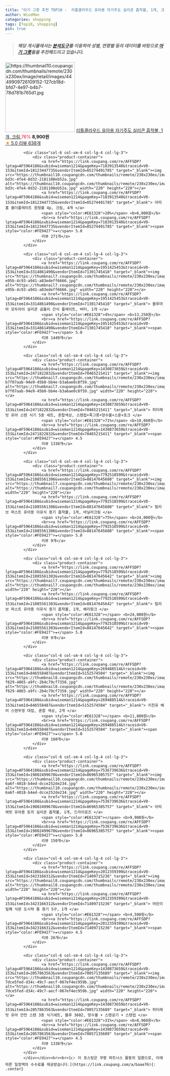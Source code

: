 ```yaml
---
title: "아기 그릇 추천 TOP10 -  리틀클라우드 유아용 자기주도 실리콘 흡착볼, 1개, 크림 "
author: WiseMan
categories: shopping
tags: [Top10, shopping]
pin: true
---
```


> ##### 해당 게시물에서는 [**분석도구**](https://itemscout.io/)를 이용하여 **성별**, **연령별** 등의 데이터를 바탕으로 [**아기 그릇**](https://link.coupang.com/a/baae76)들을 추천해드리고 있습니다.
<div class="container"><div class="row">
            <div class="col-6 col-sm-4 col-lg-4 col-lg-3">
                <div class="product-container">
                    <a href="https://link.coupang.com/re/AFFSDP?lptag=AF5964186&subid=wiseman1214&pageKey=7268458007&traceid=V0-153&itemId=18531176294&vendorItemId=85924122226" target="_blank"><img src="https://thumbnail10.coupangcdn.com/thumbnails/remote/230x230ex/image/retail/images/4449909726109152-127cb18d-bfd7-4e97-b4b7-78d781b765d1.jpg" alt="https://thumbnail10.coupangcdn.com/thumbnails/remote/230x230ex/image/retail/images/4449909726109152-127cb18d-bfd7-4e97-b4b7-78d781b765d1.jpg" width="220" height="220"></a>
                    <a href="https://link.coupang.com/re/AFFSDP?lptag=AF5964186&subid=wiseman1214&pageKey=7268458007&traceid=V0-153&itemId=18531176294&vendorItemId=85924122226" target="_blank"> 리틀클라우드 유아용 자기주도 실리콘 흡착볼, 1개, 크림 </a>
                    <span style="color:#E61328">76%</span> <b>8,900원</b>
                    <br><a href="https://link.coupang.com/re/AFFSDP?lptag=AF5964186&subid=wiseman1214&pageKey=7268458007&traceid=V0-153&itemId=18531176294&vendorItemId=85924122226" target="_blank"><span style="color:#FE9427">★</span> 5.0
                    리뷰 638개</a>
                </div>
            </div>
            
            <div class="col-6 col-sm-4 col-lg-4 col-lg-3">
                <div class="product-container">
                    <a href="https://link.coupang.com/re/AFFSDP?lptag=AF5964186&subid=wiseman1214&pageKey=7183913540&traceid=V0-153&itemId=18123447735&vendorItemId=85274491785" target="_blank"><img src="https://thumbnail10.coupangcdn.com/thumbnails/remote/230x230ex/image/retail/images/2023/03/08/17/3/97fa4bcc-bd3c-4fe4-8d32-2181108eb52a.jpg" alt="https://thumbnail10.coupangcdn.com/thumbnails/remote/230x230ex/image/retail/images/2023/03/08/17/3/97fa4bcc-bd3c-4fe4-8d32-2181108eb52a.jpg" width="220" height="220"></a>
                    <a href="https://link.coupang.com/re/AFFSDP?lptag=AF5964186&subid=wiseman1214&pageKey=7183913540&traceid=V0-153&itemId=18123447735&vendorItemId=85274491785" target="_blank"> 아띠홈 올더플레이트 원형볼 4p, 크림, 4개 </a>
                    <span style="color:#E61328">20%</span> <b>6,000원</b>
                    <br><a href="https://link.coupang.com/re/AFFSDP?lptag=AF5964186&subid=wiseman1214&pageKey=7183913540&traceid=V0-153&itemId=18123447735&vendorItemId=85274491785" target="_blank"><span style="color:#FE9427">★</span> 5.0
                    리뷰 271개</a>
                </div>
            </div>
            
            <div class="col-6 col-sm-4 col-lg-4 col-lg-3">
                <div class="product-container">
                    <a href="https://link.coupang.com/re/AFFSDP?lptag=AF5964186&subid=wiseman1214&pageKey=1951425453&traceid=V0-153&itemId=3314861490&vendorItemId=71301745418" target="_blank"><img src="https://thumbnail7.coupangcdn.com/thumbnails/remote/230x230ex/image/retail/images/2020/08/05/17/4/20832632-e95b-4c93-a941-a83edeff6666.jpg" alt="https://thumbnail7.coupangcdn.com/thumbnails/remote/230x230ex/image/retail/images/2020/08/05/17/4/20832632-e95b-4c93-a941-a83edeff6666.jpg" width="220" height="220"></a>
                    <a href="https://link.coupang.com/re/AFFSDP?lptag=AF5964186&subid=wiseman1214&pageKey=1951425453&traceid=V0-153&itemId=3314861490&vendorItemId=71301745418" target="_blank"> 블루마마 모두아이 실리콘 곰돌이 간식 플레이트, 버터, 1개 </a>
                    <span style="color:#E61328">4%</span> <b>13,250원</b>
                    <br><a href="https://link.coupang.com/re/AFFSDP?lptag=AF5964186&subid=wiseman1214&pageKey=1951425453&traceid=V0-153&itemId=3314861490&vendorItemId=71301745418" target="_blank"><span style="color:#FE9427">★</span> 5.0
                    리뷰 1449개</a>
                </div>
            </div>
            
            <div class="col-6 col-sm-4 col-lg-4 col-lg-3">
                <div class="product-container">
                    <a href="https://link.coupang.com/re/AFFSDP?lptag=AF5964186&subid=wiseman1214&pageKey=1430873659&traceid=V0-153&itemId=2471822832&vendorItemId=70465215411" target="_blank"><img src="https://thumbnail7.coupangcdn.com/thumbnails/remote/230x230ex/image/retail/images/5061341633086-b7f07aab-94e9-45b0-bb4e-b3a6ae0c8f59.jpg" alt="https://thumbnail7.coupangcdn.com/thumbnails/remote/230x230ex/image/retail/images/5061341633086-b7f07aab-94e9-45b0-bb4e-b3a6ae0c8f59.jpg" width="220" height="220"></a>
                    <a href="https://link.coupang.com/re/AFFSDP?lptag=AF5964186&subid=wiseman1214&pageKey=1430873659&traceid=V0-153&itemId=2471822832&vendorItemId=70465215411" target="_blank"> 피터래빗 유아 스텐 식기 5종 세트, 혼합색상, 스텐컵+죽그릇+양수볼+스푼+포크 </a>
                    <span style="color:#E61328">71%</span> <b>10,660원</b>
                    <br><a href="https://link.coupang.com/re/AFFSDP?lptag=AF5964186&subid=wiseman1214&pageKey=1430873659&traceid=V0-153&itemId=2471822832&vendorItemId=70465215411" target="_blank"><span style="color:#FE9427">★</span> 4.5
                    리뷰 1338개</a>
                </div>
            </div>
            
            <div class="col-6 col-sm-4 col-lg-4 col-lg-3">
                <div class="product-container">
                    <a href="https://link.coupang.com/re/AFFSDP?lptag=AF5964186&subid=wiseman1214&pageKey=7792518599&traceid=V0-153&itemId=21085561306&vendorItemId=88147645680" target="_blank"><img src="https://thumbnail7.coupangcdn.com/thumbnails/remote/230x230ex/image/vendor_inventory/4a38/4730c88c847f07dcccdc24fda525aa5fed67177bc564f2616a37b9373a9c.jpg" alt="https://thumbnail7.coupangcdn.com/thumbnails/remote/230x230ex/image/vendor_inventory/4a38/4730c88c847f07dcccdc24fda525aa5fed67177bc564f2616a37b9373a9c.jpg" width="220" height="220"></a>
                    <a href="https://link.coupang.com/re/AFFSDP?lptag=AF5964186&subid=wiseman1214&pageKey=7792518599&traceid=V0-153&itemId=21085561306&vendorItemId=88147645680" target="_blank"> 릴리브 퍼스트 유아용 이유식 용기 흡착볼, 1개, 바닐라크림 </a>
                    <span style="color:#E61328">75%</span> <b>24,000원</b>
                    <br><a href="https://link.coupang.com/re/AFFSDP?lptag=AF5964186&subid=wiseman1214&pageKey=7792518599&traceid=V0-153&itemId=21085561306&vendorItemId=88147645680" target="_blank"><span style="color:#FE9427">★</span> 5.0
                    리뷰 9개</a>
                </div>
            </div>
            
            <div class="col-6 col-sm-4 col-lg-4 col-lg-3">
                <div class="product-container">
                    <a href="https://link.coupang.com/re/AFFSDP?lptag=AF5964186&subid=wiseman1214&pageKey=7792518599&traceid=V0-153&itemId=21085561303&vendorItemId=88147645642" target="_blank"><img src="https://thumbnail7.coupangcdn.com/thumbnails/remote/230x230ex/image/vendor_inventory/9e03/2b2cb1cbd3f9f4f6a72a7b5cbe0e59e83dc15d37a7f44775f042bc35b131.jpg" alt="https://thumbnail7.coupangcdn.com/thumbnails/remote/230x230ex/image/vendor_inventory/9e03/2b2cb1cbd3f9f4f6a72a7b5cbe0e59e83dc15d37a7f44775f042bc35b131.jpg" width="220" height="220"></a>
                    <a href="https://link.coupang.com/re/AFFSDP?lptag=AF5964186&subid=wiseman1214&pageKey=7792518599&traceid=V0-153&itemId=21085561303&vendorItemId=88147645642" target="_blank"> 릴리브 퍼스트 유아용 이유식 용기 흡착볼, 1개, 베리핑크 </a>
                    <span style="color:#E61328"></span> <b>24,000원</b>
                    <br><a href="https://link.coupang.com/re/AFFSDP?lptag=AF5964186&subid=wiseman1214&pageKey=7792518599&traceid=V0-153&itemId=21085561303&vendorItemId=88147645642" target="_blank"><span style="color:#FE9427">★</span> 5.0
                    리뷰 9개</a>
                </div>
            </div>
            
            <div class="col-6 col-sm-4 col-lg-4 col-lg-3">
                <div class="product-container">
                    <a href="https://link.coupang.com/re/AFFSDP?lptag=AF5964186&subid=wiseman1214&pageKey=269488514&traceid=V0-153&itemId=846558487&vendorItemId=5152574504" target="_blank"><img src="https://thumbnail8.coupangcdn.com/thumbnails/remote/230x230ex/image/retail/images/2019/07/29/17/7/362b7616-f629-4865-a9fc-2b4c79cf7358.jpg" alt="https://thumbnail8.coupangcdn.com/thumbnails/remote/230x230ex/image/retail/images/2019/07/29/17/7/362b7616-f629-4865-a9fc-2b4c79cf7358.jpg" width="220" height="220"></a>
                    <a href="https://link.coupang.com/re/AFFSDP?lptag=AF5964186&subid=wiseman1214&pageKey=269488514&traceid=V0-153&itemId=846558487&vendorItemId=5152574504" target="_blank"> 키친유 베어 스텐뚜껑 대접, 혼합 색상, 2개 </a>
                    <span style="color:#E61328"></span> <b>11,800원</b>
                    <br><a href="https://link.coupang.com/re/AFFSDP?lptag=AF5964186&subid=wiseman1214&pageKey=269488514&traceid=V0-153&itemId=846558487&vendorItemId=5152574504" target="_blank"><span style="color:#FE9427">★</span> 5.0
                    리뷰 160개</a>
                </div>
            </div>
            
            <div class="col-6 col-sm-4 col-lg-4 col-lg-3">
                <div class="product-container">
                    <a href="https://link.coupang.com/re/AFFSDP?lptag=AF5964186&subid=wiseman1214&pageKey=7536739636&traceid=V0-153&itemId=19802499670&vendorItemId=86965305757" target="_blank"><img src="https://thumbnail10.coupangcdn.com/thumbnails/remote/230x230ex/image/retail/images/2023/08/23/18/4/62de3475-6a6f-4018-b4ed-dcce252de234.jpg" alt="https://thumbnail10.coupangcdn.com/thumbnails/remote/230x230ex/image/retail/images/2023/08/23/18/4/62de3475-6a6f-4018-b4ed-dcce252de234.jpg" width="220" height="220"></a>
                    <a href="https://link.coupang.com/re/AFFSDP?lptag=AF5964186&subid=wiseman1214&pageKey=7536739636&traceid=V0-153&itemId=19802499670&vendorItemId=86965305757" target="_blank"> 아띠래빗 유아용 토끼 실리콘 흡착볼, 1개, 드라이로즈 </a>
                    <span style="color:#E61328"></span> <b>9,900원</b>
                    <br><a href="https://link.coupang.com/re/AFFSDP?lptag=AF5964186&subid=wiseman1214&pageKey=7536739636&traceid=V0-153&itemId=19802499670&vendorItemId=86965305757" target="_blank"><span style="color:#FE9427">★</span> 5.0
                    리뷰 150개</a>
                </div>
            </div>
            
            <div class="col-6 col-sm-4 col-lg-4 col-lg-3">
                <div class="product-container">
                    <a href="https://link.coupang.com/re/AFFSDP?lptag=AF5964186&subid=wiseman1214&pageKey=2012359399&traceid=V0-153&itemId=3423166312&vendorItemId=71409715236" target="_blank"><img src="https://thumbnail8.coupangcdn.com/thumbnails/remote/230x230ex/image/vendor_inventory/cf88/230dd1b8558403b04c66954098d4834d261b77f4fb0e37987ddb176f6a74.jpg" alt="https://thumbnail8.coupangcdn.com/thumbnails/remote/230x230ex/image/vendor_inventory/cf88/230dd1b8558403b04c66954098d4834d261b77f4fb0e37987ddb176f6a74.jpg" width="220" height="220"></a>
                    <a href="https://link.coupang.com/re/AFFSDP?lptag=AF5964186&subid=wiseman1214&pageKey=2012359399&traceid=V0-153&itemId=3423166312&vendorItemId=71409715236" target="_blank"> 어린이 밀폐 식판 도시락 통 용기 5구, 1개 </a>
                    <span style="color:#E61328"></span> <b>4,500원</b>
                    <br><a href="https://link.coupang.com/re/AFFSDP?lptag=AF5964186&subid=wiseman1214&pageKey=2012359399&traceid=V0-153&itemId=3423166312&vendorItemId=71409715236" target="_blank"><span style="color:#FE9427">★</span> 4.5
                    리뷰 26개</a>
                </div>
            </div>
            
            <div class="col-6 col-sm-4 col-lg-4 col-lg-3">
                <div class="product-container">
                    <a href="https://link.coupang.com/re/AFFSDP?lptag=AF5964186&subid=wiseman1214&pageKey=1430873659&traceid=V0-153&itemId=2057863563&vendorItemId=70057135689" target="_blank"><img src="https://thumbnail10.coupangcdn.com/thumbnails/remote/230x230ex/image/retail/images/1497771844233840-7dce5fed-d34c-49c7-aecf-067ef4ec959b.jpg" alt="https://thumbnail10.coupangcdn.com/thumbnails/remote/230x230ex/image/retail/images/1497771844233840-7dce5fed-d34c-49c7-aecf-067ef4ec959b.jpg" width="220" height="220"></a>
                    <a href="https://link.coupang.com/re/AFFSDP?lptag=AF5964186&subid=wiseman1214&pageKey=1430873659&traceid=V0-153&itemId=2057863563&vendorItemId=70057135689" target="_blank"> 피터래빗 유아 안전 스텐 3종 식기세트, 블루 3602, 양수볼 + 스텐공기 + 스텐컵 </a>
                    <span style="color:#E61328">31%</span> <b>8,960원</b>
                    <br><a href="https://link.coupang.com/re/AFFSDP?lptag=AF5964186&subid=wiseman1214&pageKey=1430873659&traceid=V0-153&itemId=2057863563&vendorItemId=70057135689" target="_blank"><span style="color:#FE9427">★</span> 4.5
                    리뷰 1338개</a>
                </div>
            </div>
            </div></div><br><br>[👉 이 포스팅은 쿠팡 파트너스 활동의 일환으로, 이에 따른 일정액의 수수료를 제공받습니다.](https://link.coupang.com/a/baae76){: .center}